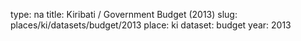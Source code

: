 type: na
title: Kiribati / Government Budget (2013)
slug: places/ki/datasets/budget/2013
place: ki
dataset: budget
year: 2013
